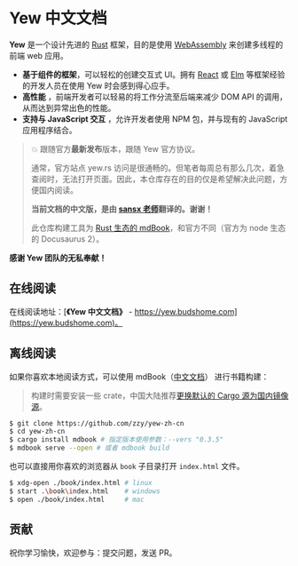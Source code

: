 # Yew 中文文档

[Build Status travis]: https://api.travis-ci.com/zzy/yew-zh-cn.svg?branch=master
[travis]: https://travis-ci.com/zzy/yew-zh-cn

**Yew** 是一个设计先进的 [Rust](https://www.rust-lang.org/) 框架，目的是使用 [WebAssembly](https://webassembly.org/) 来创建多线程的前端 web 应用。

- **基于组件的框架**，可以轻松的创建交互式 UI。拥有 [React](https://reactjs.org/) 或 [Elm](https://elm-lang.org/) 等框架经验的开发人员在使用 Yew 时会感到得心应手。
- **高性能** ，前端开发者可以轻易的将工作分流至后端来减少 DOM API 的调用，从而达到异常出色的性能。
- **支持与 JavaScript 交互** ，允许开发者使用 NPM 包，并与现有的 JavaScript 应用程序结合。

> 💥 跟随官方**最新发布**版本，跟随 Yew 官方协议。
> 
> 通常，官方站点 yew.rs 访问是很通畅的。但笔者每周总有那么几次，着急查阅时，无法打开页面。因此，本仓库存在的目的仅是希望解决此问题，方便国内阅读。
> 
> **当前文档的中文版，是由 [sansx 老师](https://github.com/sansx)翻译的。谢谢！**
> 
> 此仓库构建工具为 [Rust 生态的 mdBook](https://mdbook.budshome.com)，和官方不同（官方为 node 生态的 Docusaurus 2）。

**感谢 Yew 团队的无私奉献！**

## 在线阅读

在线阅读地址：[**《Yew 中文文档》** - https://yew.budshome.com](https://yew.budshome.com)。

## 离线阅读

如果你喜欢本地阅读方式，可以使用 mdBook（[中文文档](https://mdbook.budshome.com)） 进行书籍构建：

> 构建时需要安装一些 crate，中国大陆推荐[更换默认的 Cargo 源为国内镜像源](https://cargo.budshome.com/reference/source-replacement.html)。

```bash
$ git clone https://github.com/zzy/yew-zh-cn
$ cd yew-zh-cn
$ cargo install mdbook # 指定版本使用参数：--vers "0.3.5"
$ mdbook serve --open # 或者 mdbook build
```

也可以直接用你喜欢的浏览器从 `book` 子目录打开 `index.html` 文件。

```bash
$ xdg-open ./book/index.html # linux
$ start .\book\index.html    # windows
$ open ./book/index.html     # mac
```

## 贡献

祝你学习愉快，欢迎参与：提交问题，发送 PR。
